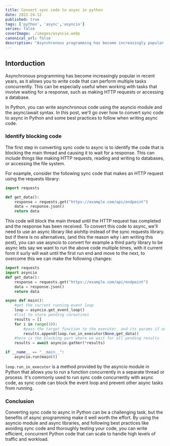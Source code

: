 ```yaml
---
title: Convert sync code to async in python
date: 2022-24-12
published: true
tags: ['python', 'async','asyncio']
series: false
coverImage: ./images/asyncio.webp
canonical_url: false
description: "Asynchronous programming has become increasingly popular in recent years, as it allows you to write code that can perform multiple tasks concurrently."
---
```


## Intorduction

Asynchronous programming has become increasingly popular in recent years, as it allows you to write code that can perform multiple tasks concurrently. This can be especially useful when working with tasks that involve waiting for a response, such as making HTTP requests or accessing a database.

In Python, you can write asynchronous code using the asyncio module and the async/await syntax. In this post, we'll go over how to convert sync code to async in Python and some best practices to follow when writing async code.

### Identify blocking code
The first step in converting sync code to async is to identify the code that is blocking the main thread and causing it to wait for a response. This can include things like making HTTP requests, reading and writing to databases, or accessing the file system.

For example, consider the following sync code that makes an HTTP request using the requests library:

```python 
import requests

def get_data():
    response = requests.get("https://example.com/api/endpoint")
    data = response.json()
    return data
```
This code will block the main thread until the HTTP request has completed and the response has been received. To convert this code to async, we'll need to use an async library like aiohttp instead of the sync requests library.
but if there is no alternatives, (and this the reason why i am writing this post), you can use asyncio to convert for example a third party library to be async lets say we want to run the above code multiple times, with it current form it surly will wait until the first run end and move to the next, to overcome this we can make the following changes:

```python
import requests
import asyncio
def get_data():
    response = requests.get("https://example.com/api/endpoint")
    data = response.json()
    return data

async def main():
    #get the current running event loop
    loop = asyncio.get_event_loop()
    #list to store pending coroutines 
    results = []
    for i in range(10):
        #pass the target function to the executer, and its params if available 
        results.append(loop.run_in_executor(None,get_data))
    #here is the blocking part where we wait for all pending results
    results = await asyncio.gather(*results)

if __name__ == "__main__":
    asyncio.run(main())

```

`loop.run_in_executor` is a method provided by the asyncio module in Python that allows you to run a function concurrently in a separate thread or process. It's commonly used to run sync code concurrently with async code, as sync code can block the event loop and prevent other async tasks from running.

### Conclusion
Converting sync code to async in Python can be a challenging task, but the benefits of async programming make it well worth the effort. By using the asyncio module and async libraries, and following best practices like avoiding sync code and thoroughly testing your code, you can write efficient, concurrent Python code that can scale to handle high levels of traffic and workload.
